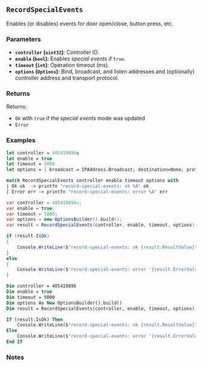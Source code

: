 ## `RecordSpecialEvents`

Enables (or disables) events for door open/close, button press, etc.

### Parameters
- **`controller` (`uint32`)**: Controller ID.
- **`enable` (`bool`)**: Enables _special events_ if `true`.
- **`timeout` (`int`)**: Operation timeout (ms).
- **`options` (`Options`)**: Bind, broadcast, and listen addresses and (optionally) controller address and transport protocol.

### Returns
Returns:
- `Ok` with `true` if the _special events_ mode was updated
- `Error` 

### Examples

```fsharp
let controller = 405419896u
let enable = true
let timeout = 5000
let options = { broadcast = IPAddress.Broadcast; destination=None; protocol=None; debug = true }

match RecordSpecialEvents controller enable timeout options with
| Ok ok  -> printfn "record-special-events: ok %A" ok
| Error err -> printfn "record-special-events: error %A" err
```

```csharp
var controller = 405419896u;
var enable = true;
var timeout = 5000;
var options = new OptionsBuilder().build();
var result = RecordSpecialEvents(controller, enable, timeout, options);

if (result.IsOk)
{
    Console.WriteLine($"record-special-events: ok {result.ResultValue}");
}
else
{
    Console.WriteLine($"record-special-events: error '{result.ErrorValue}'");
}
```

```vb
Dim controller = 405419896
Dim enable = true
Dim timeout = 5000
Dim options As New OptionsBuilder().build()
Dim result = RecordSpecialEvents(controller, enable, timeout, options)

If (result.IsOk) Then
    Console.WriteLine($"record-special-events: ok {result.ResultValue}")
Else
    Console.WriteLine($"record-special-events: error '{result.ErrorValue}'")
End If
```

### Notes

